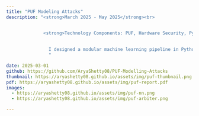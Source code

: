 ```yaml
---
title: "PUF Modeling Attacks"
description: "<strong>March 2025 - May 2025</strong><br>


              <strong>Technology Components: PUF, Hardware Security, Python, Machine Learning, Linear Regression, Perceptron, Neural Network</strong><br><br>
              
              
                I designed a modular machine learning pipeline in Python for testing PUF security, allowing easy integration of new models and attack strategies. I built feature extractors for Arbiter, XOR, and Lightweight PUFs to improve model understanding of internal architectures. I also conducted multiple tests on a variety of chains and challenge-response data, to compare findings with other papers.
                "

date: 2025-03-01
github: https://github.com/AryaShetty08/PUF-Modelling-Attacks
thumbnail: https://aryashetty08.github.io/assets/img/puf-thumbnail.png
pdf: https://aryashetty08.github.io/assets/img/puf-report.pdf
images:
  - https://aryashetty08.github.io/assets/img/puf-nn.png
  - https://aryashetty08.github.io/assets/img/puf-arbiter.png

---
```

